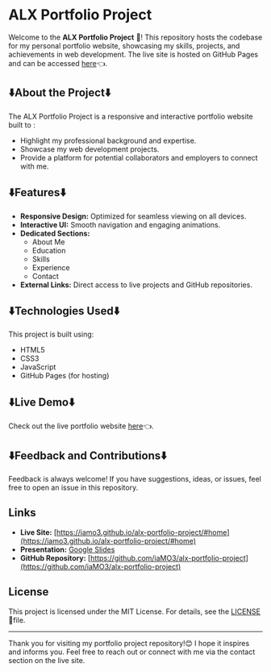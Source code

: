 # ALX Portfolio Project

Welcome to the **ALX Portfolio Project** 👋! This repository hosts the codebase for my personal portfolio website, showcasing my skills, projects, and achievements in web development. The live site is hosted on GitHub Pages and can be accessed [here](https://iamo3.github.io/alx-portfolio-project/#home)👈.

## ⬇️About the Project⬇️

The ALX Portfolio Project is a responsive and interactive portfolio website built to :
- Highlight my professional background and expertise.
- Showcase my web development projects.
- Provide a platform for potential collaborators and employers to connect with me.

## ⬇️Features⬇️

- **Responsive Design:** Optimized for seamless viewing on all devices.
- **Interactive UI:** Smooth navigation and engaging animations.
- **Dedicated Sections:**
  - About Me
  - Education
  - Skills
  - Experience
  - Contact
- **External Links:** Direct access to live projects and GitHub repositories.

## ⬇️Technologies Used⬇️

This project is built using:
- HTML5
- CSS3
- JavaScript
- GitHub Pages (for hosting)

## ⬇️Live Demo⬇️

Check out the live portfolio website [here](https://iamo3.github.io/alx-portfolio-project/#home)👈.

## ⬇️Feedback and Contributions⬇️

Feedback is always welcome! If you have suggestions, ideas, or issues, feel free to open an issue in this repository.

## Links

- **Live Site:** [https://iamo3.github.io/alx-portfolio-project/#home](https://iamo3.github.io/alx-portfolio-project/#home)
- **Presentation:** [Google Slides](https://docs.google.com/presentation/d/1634rDnL44tZ_OGwLBTLE-JW9tkGR9g1C3LihR2VBav0/edit?usp=sharing)
- **GitHub Repository:** [https://github.com/iaMO3/alx-portfolio-project](https://github.com/iaMO3/alx-portfolio-project)

## License 

This project is licensed under the MIT License. For details, see the [LICENSE](LICENSE) 📖file.

---

Thank you for visiting my portfolio project repository!😊 I hope it inspires and informs you. Feel free to reach out or connect with me via the contact section on the live site.
